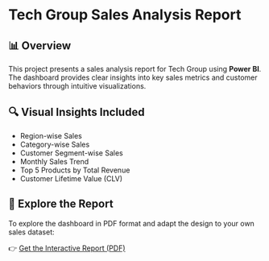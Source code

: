 # Tech Group Sales Analysis Report

## 📊 Overview

This project presents a sales analysis report for Tech Group using **Power BI**. The dashboard provides clear insights into key sales metrics and customer behaviors through intuitive visualizations.

## 🔍 Visual Insights Included
- Region-wise Sales
- Category-wise Sales
- Customer Segment-wise Sales
- Monthly Sales Trend
- Top 5 Products by Total Revenue
- Customer Lifetime Value (CLV)

## 📄 Explore the Report

To explore the dashboard in PDF format and adapt the design to your own sales dataset:

👉 [Get the Interactive Report (PDF)](link-here)


